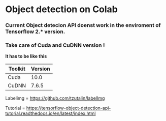 # Object detection on Colab

### Current Object detecion API doenst work in the enviroment of Tensorflow 2.* version.

### Take care of Cuda and CuDNN version !

**It has to be like this**

Toolkit | Version
---|---|
Cuda|10.0|
CuDNN|7.6.5|


Labelimg = https://github.com/tzutalin/labelImg

Tutorial = https://tensorflow-object-detection-api-tutorial.readthedocs.io/en/latest/index.html
